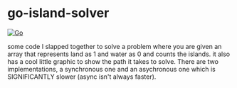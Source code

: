 # go-island-solver

[![Go](https://github.com/morganwm/go-island-solver/actions/workflows/go.yml/badge.svg)](https://github.com/morganwm/go-island-solver/actions/workflows/go.yml)

some code I slapped together to solve a problem where you are given an array that represents land as 1 and water as 0 and counts the islands. it also has a cool little graphic to show the path it takes to solve. There are two implementations, a synchronous one and an asychronous one which is SIGNIFICANTLY slower (async isn't always faster).
